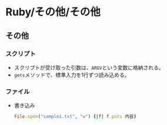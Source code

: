 # Ruby/その他/その他

## その他

### スクリプト

- スクリプトが受け取った引数は、`ARGV`という変数に格納される。
- `gets`メソッドで、標準入力を1行ずつ読み込める。

### ファイル

- 書き込み

  ```ruby
  File.open("sample1.txt", "w") {|f| f.puts 内容}
  ```
